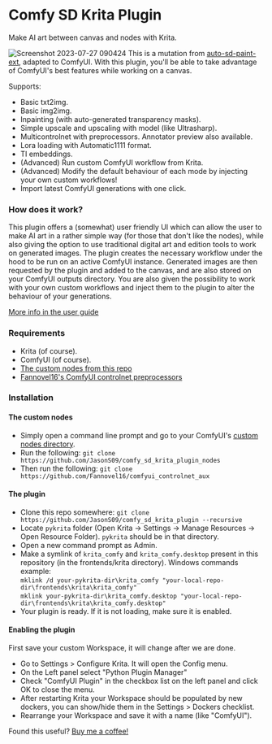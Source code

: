 # Comfy SD Krita Plugin
Make AI art between canvas and nodes with Krita.

![Screenshot 2023-07-27 090424](https://github.com/JasonS09/comfy_sd_krita_plugin/assets/47617351/7eef5466-ee00-4554-b2eb-359c8ee65bf9)
This is a mutation from [auto-sd-paint-ext](https://github.com/Interpause/auto-sd-paint-ext), adapted to ComfyUI. With this plugin, you'll be able to take advantage of ComfyUI's best features while working on a canvas.

Supports:
- Basic txt2img.
- Basic img2img.
- Inpainting (with auto-generated transparency masks).
- Simple upscale and upscaling with model (like Ultrasharp).
- Multicontrolnet with preprocessors. Annotator preview also available.
- Lora loading with Automatic1111 format.
- TI embeddings.
- (Advanced) Run custom ComfyUI workflow from Krita.
- (Advanced) Modify the default behaviour of each mode by injecting your own custom workflows!
- Import latest ComfyUI generations with one click.

### How does it work?

This plugin offers a (somewhat) user friendly UI which can allow the user to make AI art in a rather simple way (for those that don't like the nodes), while also giving the option to use traditional digital art and edition tools to work on generated images. The plugin creates the necessary workflow under the hood to be run on an active ComfyUI instance. Generated images are then requested by the plugin and added to the canvas, and are also stored on your ComfyUI outputs directory. You are also given the possibility to work with your own custom workflows and inject them to the plugin to alter the behaviour of your generations.

[More info in the user guide](https://github.com/JasonS09/comfy_sd_krita_plugin/wiki)

### Requirements
- Krita (of course).
- ComfyUI (of course).
- [The custom nodes from this repo](https://github.com/JasonS09/comfy_sd_krita_plugin_nodes)
- [Fannovel16's ComfyUI controlnet preprocessors](https://github.com/Fannovel16/comfyui_controlnet_aux)

### Installation

#### The custom nodes
- Simply open a command line prompt and go to your ComfyUI's [custom nodes directory](https://github.com/comfyanonymous/ComfyUI/tree/master/custom_nodes).
- Run the following:
  `git clone https://github.com/JasonS09/comfy_sd_krita_plugin_nodes`
- Then run the following:
  `git clone https://github.com/Fannovel16/comfyui_controlnet_aux`

#### The plugin
- Clone this repo somewhere: `git clone https://github.com/JasonS09/comfy_sd_krita_plugin --recursive`
- Locate `pykrita` folder (Open Krita -> Settings -> Manage Resources -> Open Resource Folder). `pykrita` should be in that directory.
- Open a new command prompt as Admin.
- Make a symlink of `krita_comfy` and `krita_comfy.desktop` present in this repository (in the frontends/krita directory).
Windows commands example:  
`mklink /d your-pykrita-dir\krita_comfy "your-local-repo-dir\frontends\krita\krita_comfy"`  
`mklink your-pykrita-dir\krita_comfy.desktop "your-local-repo-dir\frontends\krita\krita_comfy.desktop"`
- Your plugin is ready. If it is not loading, make sure it is enabled.

#### Enabling the plugin
First save your custom Workspace, it will change after we are done.

- Go to Settings > Configure Krita. It will open the Config menu.
- On the Left panel select "Python Plugin Manager"
- Check "ComfyUI Plugin" in the checkbox list on the left panel and click OK to close the menu.
- After restarting Krita your Workspace should be populated by new dockers, you can show/hide them in the Settings > Dockers checklist.
- Rearrange your Workspace and save it with a name (like "ComfyUI").

Found this useful? [Buy me a coffee!](https://www.buymeacoffee.com/piratewolf09)
